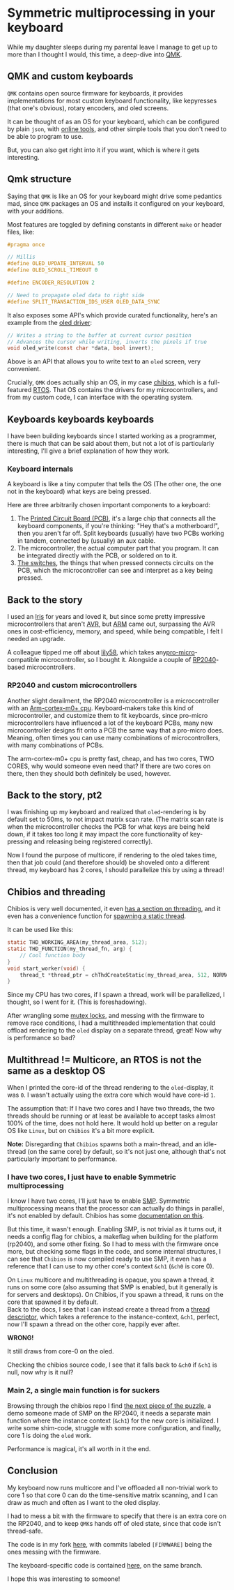 # Symmetric multiprocessing in your keyboard

While my daughter sleeps during my parental leave I manage to get up to 
more than I thought I would, this time, a deep-dive into [QMK](https://docs.qmk.fm/#/).

## QMK and custom keyboards

`QMK` contains open source firmware for keyboards, it provides implementations for most custom keyboard functionality, 
like kepyresses (that one's obvious), rotary encoders, and oled screens.  

It can be thought of as an OS for your keyboard, which can be configured by plain `json`, 
with [online tools](https://config.qmk.fm/#/xelus/kangaroo/rev1/LAYOUT_ansi_split_bs_rshift), and other 
simple tools that you don't need to be able to program to use.

But, you can also get right into it if you want, which is where it gets interesting.

## Qmk structure

Saying that `QMK` is like an OS for your keyboard might drive some pedantics mad, since `QMK` packages 
an OS and installs it configured on your keyboard, with your additions.

Most features are toggled by defining constants in different `make` or header files, like:

```C
#pragma once

// Millis
#define OLED_UPDATE_INTERVAL 50
#define OLED_SCROLL_TIMEOUT 0

#define ENCODER_RESOLUTION 2

// Need to propagate oled data to right side
#define SPLIT_TRANSACTION_IDS_USER OLED_DATA_SYNC
```

It also exposes some API's which provide curated functionality,
here's an example from the [oled driver](https://github.com/qmk/qmk_firmware/blob/master/drivers/oled/oled_driver.h):
```C
// Writes a string to the buffer at current cursor position
// Advances the cursor while writing, inverts the pixels if true
void oled_write(const char *data, bool invert);
```
Above is an API that allows you to write text to an `oled` screen, very convenient.

Crucially, `QMK` does actually ship an OS, in my case [chibios](https://chibiforge.org/doc/21.11/full_rm/), 
which is a full-featured [RTOS](https://en.wikipedia.org/wiki/Real-time_operating_system). That OS contains 
the drivers for my microcontrollers, and from my custom code, I can interface with 
the operating system.

## Keyboards keyboards keyboards

I have been building keyboards since I started working as a programmer,
there is much that can be said about them, but not a lot of is particularly interesting, I'll give a brief 
explanation of how they work.

### Keyboard internals

A keyboard is like a tiny computer that tells the OS (The other one, the one not in the keyboard) 
what keys are being pressed.

Here are three arbitrarily chosen important components to a keyboard:

1. The [Printed Circuit Board (PCB)](https://en.wikipedia.org/wiki/Printed_circuit_board), it's a large 
chip that connects all the keyboard components, if you're thinking: "Hey that's a motherboard!", then you 
aren't far off. Split keyboards (usually) have two PCBs working in tandem, connected by (usually) an aux cable.  
2. The microcontroller, the actual computer part that you program. It can be integrated directly with the PCB,
or soldered on to it.
3. [The switches](https://en.wikipedia.org/wiki/Keyboard_technology#Notable_switch_mechanisms), 
the things that when pressed connects circuits on the PCB, which the microcontroller can see 
and interpret as a key being pressed.

## Back to the story

I used an [Iris](https://keeb.io/collections/iris-split-ergonomic-keyboard) for years and loved it, but since some pretty impressive microcontrollers that aren't [AVR](https://en.wikipedia.org/wiki/AVR_microcontrollers), 
but [ARM](https://en.wikipedia.org/wiki/ARM_architecture_family) came out, surpassing the AVR ones in cost-efficiency, memory, and speed, while being compatible, 
I felt I needed an upgrade.

A colleague tipped me off about [lily58](https://splitkb.com/products/aurora-lily58), which takes any[pro-micro](https://github.com/sparkfun/Pro_Micro)-compatible microcontroller, 
so I bought it. Alongside a couple of [RP2040](https://www.raspberrypi.com/documentation/microcontrollers/rp2040.html)-based microcontrollers.

### RP2040 and custom microcontrollers

Another slight derailment, the RP2040 microcontroller is a microcontroller with an 
[Arm-cortex-m0+ cpu](https://developer.arm.com/Processors/Cortex-M0-Plus). Keyboard-makers take this kind 
of microcontroller, and customize them to fit keyboards, since pro-micro microcontrollers have influenced a lot 
of the keyboard PCBs, many new microcontroller designs fit onto a PCB the same way that a pro-micro does. Meaning, 
often times you can use many combinations of microcontrollers, with many combinations of PCBs.

The arm-cortex-m0+ cpu is pretty fast, cheap, and has two cores, TWO CORES, why would someone even need that? 
If there are two cores on there, then they should both definitely be used, however.

## Back to the story, pt2

I was finishing up my keyboard and realized that `oled`-rendering is by default set to 50ms, to not impact 
matrix scan rate. (The matrix scan rate is when the microcontroller checks the PCB for what keys are being held down, 
if it takes too long it may impact the core functionality of key-pressing and releasing being registered correctly).

Now I found the purpose of multicore, if rendering to the oled takes time, 
then that job could (and therefore should) be shoveled onto a 
different thread, my keyboard has 2 cores, I should parallelize this by using a thread! 

## Chibios and threading

Chibios is very well documented, it even 
[has a section on threading](https://chibiforge.org/doc/21.11/full_rm/group__threads.html), and it even has a 
convenience function for 
[spawning a static thread](https://chibiforge.org/doc/21.11/full_rm/group__threads.html#gabf1ded9244472b99cef4dfa54caecec4).  

It can be used like this:

```C
static THD_WORKING_AREA(my_thread_area, 512);
static THD_FUNCTION(my_thread_fn, arg) {
    // Cool function body
}
void start_worker(void) {
    thread_t *thread_ptr = chThdCreateStatic(my_thread_area, 512, NORMALPRIO, my_thread_fn, NULL);
}
```

Since my CPU has two cores, if I spawn a thread, work will be parallelized, I thought, so I went for it. (This is 
foreshadowing).  

After wrangling some [mutex locks](https://chibiforge.org/doc/21.11/full_rm/group__mutexes.html), and messing 
with the firmware to remove race conditions, I had a multithreaded implementation that could offload rendering 
to the `oled` display on a separate thread, great! Now why is performance so bad?

## Multithread != Multicore, an RTOS is not the same as a desktop OS

When I printed the core-id of the thread rendering to the `oled`-display, it was `0`. I wasn't 
actually using the extra core which would have core-id `1`.

The assumption that: If I have two cores and I have two threads, the two threads should be running 
or at least be available to accept tasks almost 100% of the time, does not hold here. 
It would hold up better on a regular OS like `Linux`, but on `Chibios` it's a bit more explicit.

**Note:**
Disregarding that `Chibios` spawns both a main-thread, and an idle-thread (on the same core) by default, so it's not just one, 
although that's not particularly important to performance.

### I have two cores, I just have to enable Symmetric multiprocessing

I know I have two cores, I'll just have to enable [SMP](https://en.wikipedia.org/wiki/Symmetric_multiprocessing).
Symmetric multiprocessing means that the processor can actually
do things in parallel, it's not enabled by default. Chibios has some [documentation on this](https://www.chibios.org/dokuwiki/doku.php?id=chibios:articles:smp_rt7).  

But this time, it wasn't enough. Enabling SMP, is not trivial as it turns out, it needs a config flag for chibios,
a makeflag when building for the platform (rp2040), and some other fixing. 
So I had to mess with the firmware once more, 
but checking some flags in the code, and some internal structures, I can see that `Chibios` is now compiled 
ready to use SMP, it even has a reference that I can use to my other core's context `&ch1` (`&ch0` is core 0).

On `Linux` multicore and multithreading is opaque, you spawn a thread, it runs on some core (also assuming that 
SMP is enabled, but it generally is for servers and desktops). On Chibios, if you
spawn a thread, it runs on the core that spawned it by default.  
Back to the docs, I see that I can instead create a thread from a [thread descriptor](https://chibiforge.org/doc/21.11/full_rm/group__threads.html#gad51eb52a2e308ba1cb6e5cd8a337817e), 
which takes a reference to the instance-context, `&ch1`, perfect, now I'll spawn a thread on the other core, happily ever 
after.  

**WRONG!**  

It still draws from core-0 on the oled.
 
Checking the chibios source code, I see that it falls back to `&ch0` if `&ch1` is null, now why is it null?

### Main 2, a single main function is for suckers

Browsing through the chibios repo I find [the next piece of the puzzle](https://github.com/ChibiOS/ChibiOS/blob/master/demos/RP/RT-RP2040-PICO/c1_main.c), 
a demo someone made of SMP on the RP2040, it needs a separate main function where the instance context (`&ch1`)
for the new core is initialized. I write some shim-code, struggle with some more configuration, and finally, 
core 1 is doing the `oled` work.  

Performance is magical, it's all worth in it the end.  

## Conclusion

My keyboard now runs multicore and I've offloaded all non-trivial 
work to core 1 so that core 0 can do the time-sensitive matrix scanning, 
and I can draw as much and often as I want to the oled display.  

I had to mess a bit with the firmware to specify that there is an extra 
core on the RP2040, and to keep `QMK`s hands off of oled state, since 
that code isn't thread-safe.  

The code is in my fork [here](https://github.com/MarcusGrass/qmk_firmware/tree/mg/lily58), 
with commits labeled `[FIRMWARE]` being the ones messing with the firmware.

The keyboard-specific code is contained
[here](https://github.com/MarcusGrass/qmk_firmware/tree/mg/lily58/keyboards/splitkb/aurora/lily58/keymaps/gramar), 
on the same branch.

I hope this was interesting to someone!
